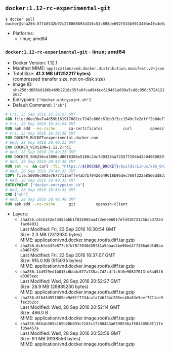 ## `docker:1.12-rc-experimental-git`

```console
$ docker pull docker@sha256:57fb8532b97c278068893d316c53c898de692f533b9013404e40c4e0aab564d0
```

-	Platforms:
	-	linux; amd64

### `docker:1.12-rc-experimental-git` - linux; amd64

-	Docker Version: 1.12.1
-	Manifest MIME: `application/vnd.docker.distribution.manifest.v2+json`
-	Total Size: **41.3 MB (41252217 bytes)**  
	(compressed transfer size, not on-disk size)
-	Image ID: `sha256:d656bd186b469b2218e35fa0fcad946ce619461e898a5cd8c956c57241212637`
-	Entrypoint: `["docker-entrypoint.sh"]`
-	Default Command: `["sh"]`

```dockerfile
# Fri, 23 Sep 2016 16:29:57 GMT
ADD file:d6ee3ba7a4d59b161917082cc7242c660c61bb3f3cc1549c7e2dfff2b0de7104 in / 
# Fri, 23 Sep 2016 16:36:54 GMT
RUN apk add --no-cache 		ca-certificates 		curl 		openssl
# Fri, 23 Sep 2016 16:38:38 GMT
ENV DOCKER_BUCKET=experimental.docker.com
# Wed, 28 Sep 2016 20:49:23 GMT
ENV DOCKER_VERSION=1.12.2-rc1
# Wed, 28 Sep 2016 20:49:23 GMT
ENV DOCKER_SHA256=d3096cd00f8386e5180c24c7d93284a725577194b43404960029f861fd5a71db
# Wed, 28 Sep 2016 20:49:30 GMT
RUN set -x 	&& curl -fSL "https://${DOCKER_BUCKET}/builds/Linux/x86_64/docker-${DOCKER_VERSION}.tgz" -o docker.tgz 	&& echo "${DOCKER_SHA256} *docker.tgz" | sha256sum -c - 	&& tar -xzvf docker.tgz 	&& mv docker/* /usr/local/bin/ 	&& rmdir docker 	&& rm docker.tgz 	&& docker -v
# Wed, 28 Sep 2016 20:49:35 GMT
COPY file:50006c902e7677711aeffe4ab7b7042d649618b96dec760f322a8566dd83ab25 in /usr/local/bin/ 
# Wed, 28 Sep 2016 20:49:35 GMT
ENTRYPOINT ["docker-entrypoint.sh"]
# Wed, 28 Sep 2016 20:49:35 GMT
CMD ["sh"]
# Wed, 28 Sep 2016 20:49:48 GMT
RUN apk add --no-cache 		git 		openssh-client
```

-	Layers:
	-	`sha256:c0cb142e43453ebb1f82b905aa472e6e66017efd43872135bc5372e4fac04031`  
		Last Modified: Fri, 23 Sep 2016 16:30:54 GMT  
		Size: 2.3 MB (2312930 bytes)  
		MIME: application/vnd.docker.image.rootfs.diff.tar.gzip
	-	`sha256:6c6fe447e877c6fb78f7040d59f81a9aaac5be90ed3f7396a6dfd9aaa3467d29`  
		Last Modified: Fri, 23 Sep 2016 16:37:07 GMT  
		Size: 915.0 KB (915035 bytes)  
		MIME: application/vnd.docker.image.rootfs.diff.tar.gzip
	-	`sha256:14d929ed1b815c6bbdc077a735ac7d2cdf1c6f0e90827013fd64d5f6a3365eec`  
		Last Modified: Wed, 28 Sep 2016 20:52:27 GMT  
		Size: 28.9 MB (28885230 bytes)  
		MIME: application/vnd.docker.image.rootfs.diff.tar.gzip
	-	`sha256:8f643d591089ee9d0ff7234cafa746f94c205ec40a63e5eef7711ce9fec362cc`  
		Last Modified: Wed, 28 Sep 2016 20:52:14 GMT  
		Size: 466.0 B  
		MIME: application/vnd.docker.image.rootfs.diff.tar.gzip
	-	`sha256:865ab309a165b28b093c2183c17200443a6590536af583405b0f11fef35e457a`  
		Last Modified: Wed, 28 Sep 2016 20:53:56 GMT  
		Size: 9.1 MB (9138556 bytes)  
		MIME: application/vnd.docker.image.rootfs.diff.tar.gzip
